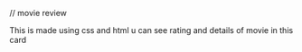 // movie review

This is made using css and html
u can see rating and details of movie in this card
